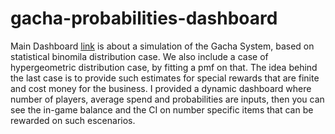 # gacha-probabilities-dashboard

Main Dashboard [link](https://mariaob1201-gacha-probabilities-main-x3ddp6.streamlit.app/) is about a simulation of the Gacha System, based on statistical binomila distribution case. We also include a case of hypergeometric distribution case, by fitting a pmf on that. The idea behind the last case is to provide such estimates for special rewards that are finite and cost money for the business. I provided a dynamic dashboard where number of players, average spend and probabilities are inputs, then you can see the in-game balance and the CI on number specific items that can be rewarded on such escenarios.
